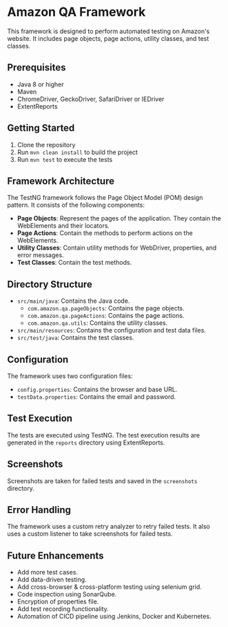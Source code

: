 # Amazon QA Framework

This framework is designed to perform automated testing on Amazon's website. It includes page objects, page actions, utility classes, and test classes.

## Prerequisites

- Java 8 or higher
- Maven
- ChromeDriver, GeckoDriver, SafariDriver or IEDriver
- ExtentReports

## Getting Started

1. Clone the repository
2. Run `mvn clean install` to build the project
3. Run `mvn test` to execute the tests

## Framework Architecture

The TestNG framework follows the Page Object Model (POM) design pattern. It consists of the following components:

- **Page Objects**: Represent the pages of the application. They contain the WebElements and their locators.
- **Page Actions**: Contain the methods to perform actions on the WebElements.
- **Utility Classes**: Contain utility methods for WebDriver, properties, and error messages.
- **Test Classes**: Contain the test methods.

## Directory Structure

- `src/main/java`: Contains the Java code.
    - `com.amazon.qa.pageObjects`: Contains the page objects.
    - `com.amazon.qa.pageActions`: Contains the page actions.
    - `com.amazon.qa.utils`: Contains the utility classes.
- `src/main/resources`: Contains the configuration and test data files.
- `src/test/java`: Contains the test classes.

## Configuration

The framework uses two configuration files:

- `config.properties`: Contains the browser and base URL.
- `testData.properties`: Contains the email and password.

## Test Execution

The tests are executed using TestNG. The test execution results are generated in the `reports` directory using ExtentReports.

## Screenshots

Screenshots are taken for failed tests and saved in the `screenshots` directory.

## Error Handling

The framework uses a custom retry analyzer to retry failed tests. It also uses a custom listener to take screenshots for failed tests.

## Future Enhancements

- Add more test cases.
- Add data-driven testing.
- Add cross-browser & cross-platform testing using selenium grid.
- Code inspection using SonarQube.
- Encryption of properties file.
- Add test recording functionality.
- Automation of CICD pipeline using Jenkins, Docker and Kubernetes.